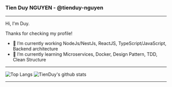 ### Tien Duy NGUYEN - @tienduy-nguyen
---

Hi, I'm Duy.

Thanks for checking my profile!


- 🔭 I’m currently working NodeJs/NestJs, ReactJS, TypeScript/JavaScript, Backend architecture
- 🌱 I’m currently learning Microservices, Docker, Design Pattern, TDD, Clean Structure

---
![Top Langs](https://github-readme-stats.vercel.app/api/top-langs/?username=tienduy-nguyen&theme=gruvbox&langs_count=5&hide=html,css,scss,TSQL,VBA)
![TienDuy's github stats](https://github-readme-stats.vercel.app/api?username=tienduy-nguyen&show_icons=true&count_private=true&line_height=40&theme=gruvbox)

---
<!--
**tienduy-nguyen/tienduy-nguyen** is a ✨ _special_ ✨ repository because its `README.md` (this file) appears on your GitHub profile.
[![Top Langs](https://github-readme-stats.vercel.app/api/top-langs/?username=tienduy-nguyen&theme=dracula)](https://github.com/tienduy-nguyen/tienduy-nguyen)
![Top Langs](https://github-readme-stats.vercel.app/api/top-langs/?username=tienduy-nguyen&theme=blue-green&count_private=true)

![Top Langs](https://github-readme-stats.vercel.app/api/top-langs/?username=tienduy-nguyen&theme=blue-green&count_private=true&langs_count=12&hide=html,css,scss,TSQL,VBA)

Here are some ideas to get you started:

- 🔭 I’m currently working on ...
- 🌱 I’m currently learning ...
- 👯 I’m looking to collaborate on ...
- 🤔 I’m looking for help with ...
- 💬 Ask me about ...
- 📫 How to reach me: ...
- 😄 Pronouns: ...
- ⚡ Fun fact: ...
-->
